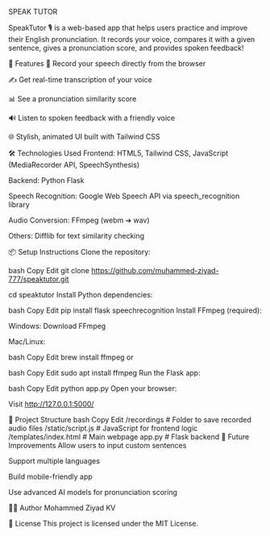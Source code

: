 SPEAK TUTOR


SpeakTutor 🎙️ is a web-based app that helps users practice and improve their English pronunciation. It records your voice, compares it with a given sentence, gives a pronunciation score, and provides spoken feedback!

🚀 Features 🎤 Record your speech directly from the browser

✍️ Get real-time transcription of your voice

📊 See a pronunciation similarity score

🔊 Listen to spoken feedback with a friendly voice

🌐 Stylish, animated UI built with Tailwind CSS

🛠️ Technologies Used Frontend: HTML5, Tailwind CSS, JavaScript (MediaRecorder API, SpeechSynthesis)

Backend: Python Flask

Speech Recognition: Google Web Speech API via speech_recognition library

Audio Conversion: FFmpeg (webm ➔ wav)

Others: Difflib for text similarity checking

📦 Setup Instructions Clone the repository:

bash Copy Edit git clone https://github.com/muhammed-ziyad-777/speaktutor.git

cd speaktutor Install Python dependencies:

bash Copy Edit pip install flask speechrecognition Install FFmpeg (required):

Windows: Download FFmpeg

Mac/Linux:

bash Copy Edit brew install ffmpeg or

bash Copy Edit sudo apt install ffmpeg Run the Flask app:

bash Copy Edit python app.py Open your browser:

Visit http://127.0.0.1:5000/

📁 Project Structure bash Copy Edit /recordings # Folder to save recorded audio files /static/script.js # JavaScript for frontend logic /templates/index.html # Main webpage app.py # Flask backend 🎯 Future Improvements Allow users to input custom sentences

Support multiple languages

Build mobile-friendly app

Use advanced AI models for pronunciation scoring

🧑‍💻 Author Mohammed Ziyad KV

📄 License This project is licensed under the MIT License.
